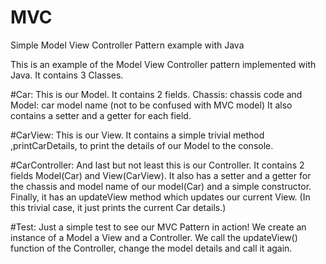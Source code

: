 # MVC
Simple Model View Controller Pattern example with Java 

This is an example of the Model View Controller pattern implemented with Java. 
It contains 3 Classes.

#Car:
This is our Model. It contains 2 fields. Chassis: chassis code and Model: car model name (not to be confused with MVC model)
It also contains a setter and a getter for each field.

#CarView:
This is our View. It contains a simple trivial method ,printCarDetails, to print the details of our Model to the console.

#CarController:
And last but not least this is our Controller. It contains 2 fields Model(Car) and View(CarView).
It also has a setter and a getter for the chassis and model name of our model(Car) and a simple constructor.
Finally, it has an updateView method which updates our current View. (In this trivial case, it just prints the current Car details.)


#Test:
Just a simple test to see our MVC Pattern in action!
We create an instance of a Model a View and a Controller. We call the updateView() function of the Controller, change the model details and call it again. 
